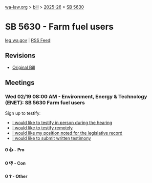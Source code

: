 [wa-law.org](/) > [bill](/bill/) > [2025-26](/bill/2025-26/) > [SB 5630](/bill/2025-26/sb/5630/)

# SB 5630 - Farm fuel users
[leg.wa.gov](https://app.leg.wa.gov/billsummary?BillNumber=5630&Year=2025&Initiative=false) | [RSS Feed](./rss.xml)

## Revisions
* [Original Bill](1/)

## Meetings
### Wed 02/19 08:00 AM - Environment, Energy & Technology (ENET): SB 5630 Farm fuel users
Sign up to testify:
* [I would like to testify in person during the hearing](https://app.leg.wa.gov/csi/Testifier/Add?chamber=House&mId=32818&aId=164219&caId=25825&tId=1)
* [I would like to testify remotely](https://app.leg.wa.gov/csi/Testifier/Add?chamber=House&mId=32818&aId=164219&caId=25825&tId=2)
* [I would like my position noted for the legislative record](https://app.leg.wa.gov/csi/Testifier/Add?chamber=House&mId=32818&aId=164219&caId=25825&tId=3)
* [I would like to submit written testimony](https://app.leg.wa.gov/csi/Testifier/Add?chamber=House&mId=32818&aId=164219&caId=25825&tId=4)

#### 0 👍 - Pro

#### 0 👎 - Con

#### 0 ❓ - Other
